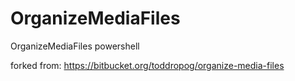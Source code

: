 OrganizeMediaFiles
==================

OrganizeMediaFiles powershell 

forked from:
https://bitbucket.org/toddropog/organize-media-files

